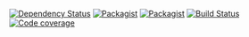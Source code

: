 [![Dependency Status](https://beta.gemnasium.com/badges/github.com/prgTW/sqldatetime.svg)](https://beta.gemnasium.com/projects/github.com/prgTW/sqldatetime)
[![Packagist](https://img.shields.io/packagist/v/prgtw/sqldatetime.svg)](https://packagist.org/packages/prgtw/sqldatetime)
[![Packagist](https://img.shields.io/packagist/l/prgtw/sqldatetime.svg)](https://packagist.org/packages/prgtw/sqldatetime)
[![Build Status](https://travis-ci.org/prgTW/sqldatetime.svg?branch=master)](https://travis-ci.org/prgTW/sqldatetime)
[![Code coverage](https://codecov.io/gh/prgTW/sqldatetime/branch/master/graph/badge.svg)](https://codecov.io/gh/prgTW/sqldatetime)
